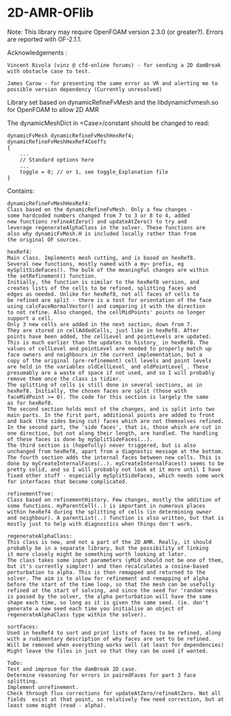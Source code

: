 2D-AMR-OFlib
============

Note: This library may require OpenFOAM version 2.3.0 (or greater?).
Errors are reported with OF-2.1.1.


Acknowledgements : 

	Vincent Rivola (vinz @ cfd-online forums) - for sending a 2D damBreak with obstacle case to test.

	James Carow - for presenting the same error as VR and alerting me to possible version dependency (Currently unresolved)


Library set based on dynamicRefineFvMesh and the libdynamicfvmesh.so for OpenFOAM to allow 2D AMR

The dynamicMeshDict in \<Case\>/constant should be changed to read:

	dynamicFvMesh dynamicRefineFvMeshHexRef4;
	dynamicRefineFvMeshHexRef4Coeffs
	{
		...
		// Standard options here
		...
		toggle = 0; // or 1, see toggle_Explanation file
	}

Contains:

	dynamicRefineFvMeshHexRef4:
	Class based on the dynamicRefineFvMesh. Only a few changes - 
	some hardcoded numbers changed from 7 to 3 or 8 to 4, added
	new functions refineAtZero() and updateAtZero() to try and
	leverage regenerateAlphaClass in the solver. These functions are
	also why dynamicFvMesh.H is included locally rather than from
	the original OF sources.

	hexRef4:
	Main class. Implements mesh cutting, and is based on hexRef8.
	Several new functions, mostly named with a my~ prefix, eg
	mySplitSideFaces(). The bulk of the meaningful changes are within
	the setRefinement() function.
	Initially, the function is similar to the hexRef8 version, and
	creates lists of the cells to be refined, splitting faces and 
	edges as needed. Unlike for hexRef8, not all faces of cells to
	be refined are split - there is a test for orientation of the face
	using calcFaceNormalVector() and comparing it with the direction
	to not refine. Also changed, the cellMidPoints' points no longer
	support a cell.
	Only 3 new cells are added in the next section, down from 7.
	They are stored in cellAddedCells, just like in hexRef8. After
	points have been added, the cellLevel and pointLevels are updated.
	This is much earlier than the updates to history_ in hexRef8. The
	values of cellLevel and pointLevel are needed to properly match up
	face owners and neighbours in the current implementation, but a
	copy of the original (pre-refinement) cell levels and point levels
	are held in the variables oldCellLevel_ and oldPointLevel_. These
	presumably are a waste of space if not used, and so I will probably
	remove them once the class is tidier.
	The splitting of cells is still done in several sections, as in
	hexRef8. Initially, the chosen faces are split (those with
	faceMidPoint >= 0). The code for this section is largely the same
	as for hexRef8.
	The second section holds most of the changes, and is split into two
	main parts. In the first part, additional points are added to front
	and back (the sides being cut) faces which are not themselves refined.
	In the second part, the 'side faces', that is, those which are cut in
	one direction, but not along their length, are handled. The handling
	of these faces is done by mySplitSideFaces(..).
	The third section is (hopefully) never triggered, but is also
	unchanged from hexRef8, apart from a diagnostic message at the bottom.
	The fourth section adds the internal faces between new cells. This is
	done by myCreateInternalFaces(..). myCreateInternalFaces() seems to be
	pretty solid, and so I will probably not look at it more until I have
	fixed other stuff - especially mySplitSideFaces, which needs some work
	for interfaces that become complicated.

	refinementTree:
	Class based on refinementHistory. Few changes, mostly the addition of
	some functions. myParentCell(..) is important in numerous places
	within hexRef4 during the splitting of cells (in determining owner 
	and neighbour). A parentList(..) function is also written, but that is
	mostly just to help with diagnostics when things don't work.

	regenerateAlphaClass:
	This class is new, and not a part of the 2D AMR. Really, it should
	probably be in a separate library, but the possibility of linking
	it more closely might be something worth looking at later.
	The class takes some input parameters (yMid should not be one of them,
	but it's currently simpler!) and then recalculates a cosine-based 
	perturbation to alpha. This is then remapped and returned to the
	solver. The aim is to allow for refinement and remapping of alpha
	before the start of the time loop, so that the mesh can be usefully
	refined at the start of solving, and since the seed for 'random'ness
	is passed by the solver, the alpha perturbation will have the same
	shape each time, so long as it is given the same seed. (ie. don't 
	generate a new seed each time you initialise an object of 
	regenerateAlphaClass type within the solver).

	sortFaces:
	Used in hexRef4 to sort and print lists of faces to be refined, along
	with a rudimentary description of why faces are set to be refined.
	Will be removed when everything works well (at least for dependencies)
	Might leave the files in just so that they can be used if wanted.

	ToDo:
	Test and improve for the damBreak 2D case.
	Determine reasoning for errors in pairedFaces for part 3 face
	splitting.
	Implement unrefinement.
	Check through flux corrections for updateAtZero/refineAtZero. Not all 
	fields 	exist at that point, so relatively few need correction, but at
	least some might (read - alpha).
	
